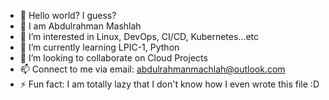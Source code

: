 - 👋 Hello world? I guess?
- 👀 I am Abdulrahman Mashlah
- 👀 I’m interested in Linux, DevOps, CI/CD, Kubernetes...etc
- 🌱 I’m currently learning LPIC-1, Python
- 💞️ I’m looking to collaborate on Cloud Projects
- 📫 Connect to me via email: abdulrahmanmachlah@outlook.com
- ⚡ Fun fact: I am totally lazy that I don't know how I even wrote this file :D

<!---
Abdulrahmanmashlah/Abdulrahmanmashlah is a ✨ special ✨ repository because its `README.md` (this file) appears on your GitHub profile.
You can click the Preview link to take a look at your changes.
--->
